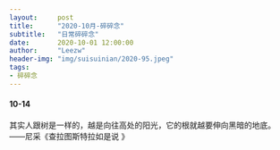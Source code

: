 ```yaml
---
layout:     post 
title:      "2020-10月-碎碎念"
subtitle:   "日常碎碎念"
date:       2020-10-01 12:00:00
author:     "Leezw"
header-img: "img/suisuinian/2020-95.jpeg"
tags:
- 碎碎念
---
```



#### 10-14
其实人跟树是一样的，越是向往高处的阳光，它的根就越要伸向黑暗的地底。 ——尼采《查拉图斯特拉如是说 》










